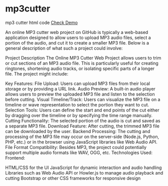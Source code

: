 # mp3cutter
mp3 cutter html code
<a href="https://www.htmlpoint.info/p/online-mp3-cutter-tool.html" target="_blank">Check Demo</a>

An online MP3 cutter web project on GitHub is typically a web-based application designed to allow users to upload MP3 audio files, select a portion of the audio, and cut it to create a smaller MP3 file. Below is a general description of what such a project could involve:

Project Description
The Online MP3 Cutter Web Project allows users to trim or cut sections of an MP3 audio file. This is particularly useful for creating ringtones, shortening audio tracks, or isolating specific parts of a longer file. The project might include:

Key Features:
File Upload: Users can upload MP3 files from their local storage or by providing a URL link.
Audio Preview: A built-in audio player allows users to preview the uploaded MP3 file and listen to the selection before cutting.
Visual Timeline/Track: Users can visualize the MP3 file on a timeline or wave representation to select the portion they want to cut.
Selection Tools: Users can define the start and end points of the cut either by dragging over the timeline or by specifying the time range manually.
Cutting Functionality: The selected portion of the audio is cut and saved as a separate MP3 file.
Download Feature: After cutting, the trimmed MP3 file can be downloaded by the user.
Backend Processing: The cutting and processing of the MP3 file may occur on the server-side (Node.js, Python, PHP, etc.) or in the browser using JavaScript libraries like Web Audio API.
File Format Compatibility: Besides MP3, the project could potentially support multiple audio formats like WAV, OGG, etc.
Technologies Used:
Frontend:

HTML/CSS for the UI
JavaScript for dynamic interaction and audio handling
Libraries such as Web Audio API or Howler.js to manage audio playback and cutting
Bootstrap or other CSS frameworks for responsive design
